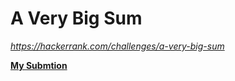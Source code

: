 # A Very Big Sum
_https://hackerrank.com/challenges/a-very-big-sum_

[**My Submtion**](https://hackerrank.com/challenges/a-very-big-sum/submissions/code/185770349)
